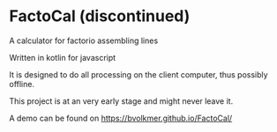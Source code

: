 # FactoCal (discontinued)
A calculator for factorio assembling lines

Written in kotlin for javascript

It is designed to do all processing on the client computer, thus possibly offline.

This project is at an very early stage and might never leave it.

A demo can be found on https://bvolkmer.github.io/FactoCal/
